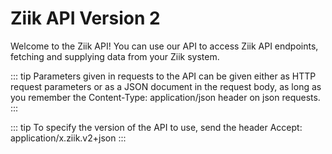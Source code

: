 # Ziik API Version 2

Welcome to the Ziik API! You can use our API to access Ziik API endpoints, fetching and supplying data from your Ziik system.

::: tip
Parameters given in requests to the API can be given either as HTTP request parameters or as a JSON document in the request body, as long as you remember the Content-Type: application/json header on json requests.
:::

::: tip
To specify the version of the API to use, send the header
Accept: application/x.ziik.v2+json
:::